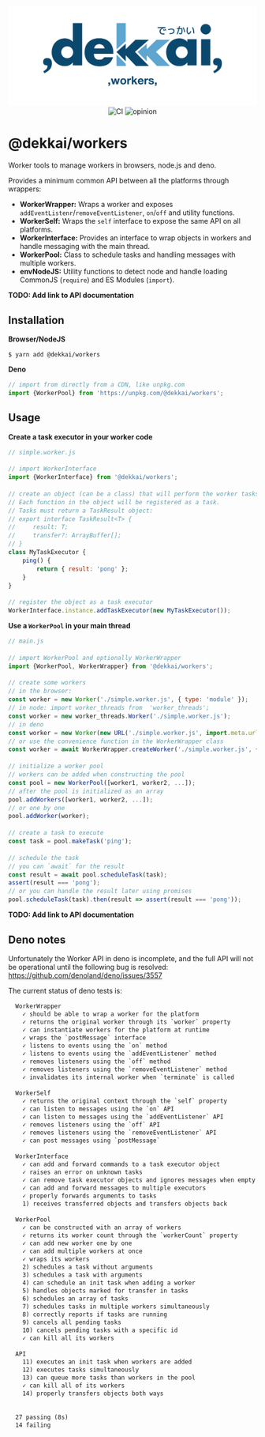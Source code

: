 <div align="center">

![@dekkai/workers](https://raw.githubusercontent.com/dekkai-csv/assets/master/svg/dekkai_workers_banner_light.svg)  
![CI](https://github.com/dekkai-csv/workers/workflows/CI/badge.svg)
![opinion](https://img.shields.io/badge/badges_are-meaningless-blue)

</div>

# @dekkai/workers 

Worker tools to manage workers in browsers, node.js and deno.

Provides a minimum common API between all the platforms through wrappers:

- **WorkerWrapper:** Wraps a worker and exposes `addEventListenr`/`removeEventListener`, `on`/`off` and utility functions.
- **WorkerSelf:** Wraps the `self` interface to expose the same API on all platforms.
- **WorkerInterface:** Provides an interface to wrap objects in workers and handle messaging with the main thread.
- **WorkerPool:** Class to schedule tasks and handling messages with multiple workers.
- **envNodeJS:** Utility functions to detect node and handle loading CommonJS (`require`) and ES Modules (`import`).

**TODO: Add link to API documentation** 

## Installation

**Browser/NodeJS**
```shell script
$ yarn add @dekkai/workers
```

**Deno**
```javascript
// import from directly from a CDN, like unpkg.com
import {WorkerPool} from 'https://unpkg.com/@dekkai/workers';
```

## Usage

**Create a task executor in your worker code**
```javascript
// simple.worker.js

// import WorkerInterface
import {WorkerInterface} from '@dekkai/workers';

// create an object (can be a class) that will perform the worker tasks.
// Each function in the object will be registered as a task.
// Tasks must return a TaskResult object:
// export interface TaskResult<T> {
//     result: T;
//     transfer?: ArrayBuffer[];
// }
class MyTaskExecutor {
    ping() {
        return { result: 'pong' };
    }
}

// register the object as a task executor
WorkerInterface.instance.addTaskExecutor(new MyTaskExecutor());
```

**Use a `WorkerPool` in your main thread**
```javascript
// main.js

// import WorkerPool and optionally WorkerWrapper 
import {WorkerPool, WorkerWrapper} from '@dekkai/workers';

// create some workers
// in the browser:
const worker = new Worker('./simple.worker.js', { type: 'module' });
// in node: import worker_threads from  'worker_threads';
const worker = new worker_threads.Worker('./simple.worker.js');
// in deno
const worker = new Worker(new URL('./simple.worker.js', import.meta.url), { type: 'module' });
// or use the convenience function in the WorkerWrapper class
const worker = await WorkerWrapper.createWorker('./simple.worker.js', { type: 'module' });

// initialize a worker pool
// workers can be added when constructing the pool
const pool = new WorkerPool([worker1, worker2, ...]);
// after the pool is initialized as an array
pool.addWorkers([worker1, worker2, ...]);
// or one by one
pool.addWorker(worker);

// create a task to execute
const task = pool.makeTask('ping');

// schedule the task
// you can `await` for the result
const result = await pool.scheduleTask(task);
assert(result === 'pong');
// or you can handle the result later using promises
pool.scheduleTask(task).then(result => assert(result === 'pong'));
```

**TODO: Add link to API documentation**

## Deno notes

Unfortunately the Worker API in deno is incomplete, and the full API will not be operational
until the following bug is resolved:
https://github.com/denoland/deno/issues/3557

The current status of deno tests is:
```
  WorkerWrapper
    ✓ should be able to wrap a worker for the platform
    ✓ returns the original worker through its `worker` property
    ✓ can instantiate workers for the platform at runtime
    ✓ wraps the `postMessage` interface
    ✓ listens to events using the `on` method
    ✓ listens to events using the `addEventListener` method
    ✓ removes listeners using the `off` method
    ✓ removes listeners using the `removeEventListener` method
    ✓ invalidates its internal worker when `terminate` is called

  WorkerSelf
    ✓ returns the original context through the `self` property
    ✓ can listen to messages using the `on` API
    ✓ can listen to messages using the `addEventListener` API
    ✓ removes listeners using the `off` API
    ✓ removes listeners using the `removeEventListener` API
    ✓ can post messages using `postMessage`

  WorkerInterface
    ✓ can add and forward commands to a task executor object
    ✓ raises an error on unknown tasks
    ✓ can remove task executor objects and ignores messages when empty
    ✓ can add and forward messages to multiple executors
    ✓ properly forwards arguments to tasks
    1) receives transferred objects and transfers objects back

  WorkerPool
    ✓ can be constructed with an array of workers
    ✓ returns its worker count through the `workerCount` property
    ✓ can add new worker one by one
    ✓ can add multiple workers at once
    ✓ wraps its workers
    2) schedules a task without arguments
    3) schedules a task with arguments
    4) can schedule an init task when adding a worker
    5) handles objects marked for transfer in tasks
    6) schedules an array of tasks
    7) schedules tasks in multiple workers simultaneously
    8) correctly reports if tasks are running
    9) cancels all pending tasks
    10) cancels pending tasks with a specific id
    ✓ can kill all its workers

  API
    11) executes an init task when workers are added
    12) executes tasks simultaneously
    13) can queue more tasks than workers in the pool
    ✓ can kill all of its workers
    14) properly transfers objects both ways


  27 passing (8s)
  14 failing
```
